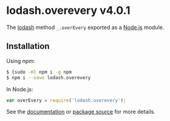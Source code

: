# lodash.overevery v4.0.1

The [lodash](https://lodash.com/) method `_.overEvery` exported as a [Node.js](https://nodejs.org/) module.

## Installation

Using npm:
```bash
$ {sudo -H} npm i -g npm
$ npm i --save lodash.overevery
```

In Node.js:
```js
var overEvery = require('lodash.overevery');
```

See the [documentation](https://lodash.com/docs#overEvery) or [package source](https://github.com/lodash/lodash/blob/4.0.1-npm-packages/lodash.overevery) for more details.
